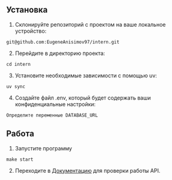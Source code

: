 ## Установка

1. Склонируйте репозиторий с проектом на ваше локальное устройство:
```
git@github.com:EugeneAnisimov97/intern.git
```
2. Перейдите в директорию проекта:
```
cd intern
```
3. Установите необходимые зависимости с помощью uv:
```
uv sync
```
4. Создайте файл .env, который будет содержать ваши конфиденциальные настройки:
```
Определите переменные DATABASE_URL
```

## Работа

1. Запустите программу
```
make start
```

2. Переходите в [Документацию](http://127.0.0.1:8000/docs#/) для проверки работы API.
